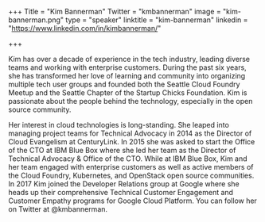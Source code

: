 +++
Title = "Kim Bannerman"
Twitter = "kmbannerman"
image = "kim-bannerman.png"
type = "speaker"
linktitle = "kim-bannerman"
linkedin = "https://www.linkedin.com/in/kimbannerman/"

+++

Kim has over a decade of experience in the tech industry, leading diverse teams and working with enterprise customers. During the past six years, she has transformed her love of learning and community into organizing multiple tech user groups and founded both the Seattle Cloud Foundry Meetup and the Seattle Chapter of the Startup Chicks Foundation. Kim is passionate about the people behind the technology, especially in the open source community.
 
Her interest in cloud technologies is long-standing. She leaped into managing project teams for Technical Advocacy in 2014 as the Director of Cloud Evangelism at CenturyLink. In 2015 she was asked to start the Office of the CTO at IBM Blue Box where she led her team as the Director of Technical Advocacy & Office of the CTO. While at IBM Blue Box, Kim and her team engaged with enterprise customers as well as active members of the Cloud Foundry, Kubernetes, and OpenStack open source communities. In 2017 Kim joined the Developer Relations group at Google where she heads up their comprehensive Technical Customer Engagement and Customer Empathy programs for Google Cloud Platform. You can follow her on Twitter at @kmbannerman.
